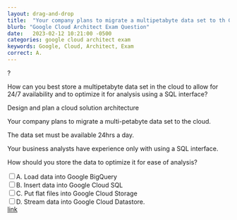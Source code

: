 ```yaml
---
layout: drag-and-drop
title:  "Your company plans to migrate a multipetabyte data set to th GCP Exam "
blurb: "Google Cloud Architect Exam Question"
date:   2023-02-12 10:21:00 -0500
categories: google cloud architect exam
keywords: Google, Cloud, Architect, Exam
correct: A.
---
```


<div class=" updated-query query">?

How can you best store a multipetabyte data set in the cloud to allow for 24/7 availability and to optimize it for analysis using a SQL interface?
<div class="objective">Design and plan a cloud solution architecture</div></div>
<div class=" original-query query">
  <p>
    Your company plans to migrate a multi-petabyte data set to the cloud.
  </p>
  <p>
    The data set must be available 24hrs a day.
  </p>
  <p>
    Your business analysts have experience only with using a SQL interface.
  </p>
  <p>
    How should you store the data to optimize it for ease of analysis?
  </p>
</div>
<input class="correctAnswer" type="checkbox"></input><label data-question-correct="true" data-question-part="option0">A. Load data into Google BigQuery</label><br/>
<input type="checkbox"></input><label data-question-part="option1">B. Insert data into Google Cloud SQL</label><br/>
<input type="checkbox"></input><label data-question-part="option2">C. Put flat files into Google Cloud Storage</label><br/>
<input type="checkbox"></input><label data-question-part="option3">D. Stream data into Google Cloud Datastore.</label><br/>
<div class="sourcelink"><a href="https://www.exam-answer.com/google/pca/question2">link</a></div>
